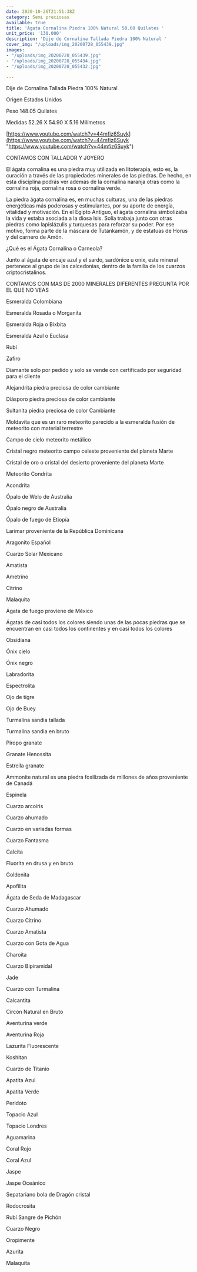 ```yaml
---
date: 2020-10-26T21:51:38Z
category: Semi preciosas
available: true
title: 'Agata Cornalina Piedra 100% Natural 50.60 Quilates '
unit_price: '130.000'
description: 'Dije de Cornalina Tallada Piedra 100% Natural '
cover_img: "/uploads/img_20200728_055439.jpg"
images:
- "/uploads/img_20200728_055439.jpg"
- "/uploads/img_20200728_055434.jpg"
- "/uploads/img_20200728_055432.jpg"

---
```

Dije de Cornalina Tallada Piedra 100% Natural 

Origen Estados Unidos

Peso 148.05 Quilates 

Medidas 52.26 X 54.90 X 5.16 Milímetros

[https://www.youtube.com/watch?v=44mfiz6Suyk](https://www.youtube.com/watch?v=44mfiz6Suyk "https://www.youtube.com/watch?v=44mfiz6Suyk")

CONTAMOS CON TALLADOR Y JOYERO

El ágata cornalina es una piedra muy utilizada en litoterapia, esto es, la curación a través de las propiedades minerales de las piedras. De hecho, en esta disciplina podrás ver además de la cornalina naranja otras como la cornalina roja, cornalina rosa o cornalina verde.

La piedra ágata cornalina es, en muchas culturas, una de las piedras energéticas más poderosas y estimulantes, por su aporte de energía, vitalidad y motivación. En el Egipto Antiguo, el ágata cornalina simbolizaba la vida y estaba asociada a la diosa Isis. Solía ​​trabaja junto con otras piedras como lapislázulis y turquesas para reforzar su poder. Por ese motivo, forma parte de la máscara de Tutankamón, y de estatuas de Horus y del carnero de Amón.

¿Qué es el Ágata Cornalina o Carneola?

Junto al ágata de encaje azul y el sardo, sardónice u onix, este mineral pertenece al grupo de las calcedonias, dentro de la familia de los cuarzos criptocristalinos.

CONTAMOS CON MAS DE 2000 MINERALES DIFERENTES PREGUNTA POR EL QUE NO VEAS

Esmeralda Colombiana 

Esmeralda Rosada o Morganita

Esmeralda Roja o Bixbita

Esmeralda Azul o Euclasa 

Rubí 

Zafiro 

Diamante solo por pedido y solo se vende con certificado por seguridad para el cliente

Alejandrita piedra preciosa de color cambiante 

Diásporo piedra preciosa de color cambiante 

Sultanita piedra preciosa de color Cambiante 

Moldavita que es un raro meteorito parecido a la esmeralda fusión de meteorito con material terrestre 

Campo de cielo meteorito metálico 

Cristal negro meteorito campo celeste proveniente del planeta Marte 

Cristal de oro o cristal del desierto proveniente del planeta Marte 

Meteorito Condrita 

Acondrita 

Ópalo de Welo de Australia 

Ópalo negro de Australia 

Ópalo de fuego de Etiopía 

Larimar proveniente de la República Dominicana 

Aragonito Español 

Cuarzo Solar Mexicano 

Amatista 

Ametrino 

Citrino 

Malaquita 

Ágata de fuego proviene de México 

Ágatas de casi todos los colores siendo unas de las pocas piedras que se encuentran en casi todos los continentes y en casi todos los colores 

Obsidiana 

Ónix cielo 

Ónix negro 

Labradorita 

Espectrolita

Ojo de tigre 

Ojo de Buey

Turmalina sandia tallada 

Turmalina sandia en bruto 

Piropo granate 

Granate Henossita

Estrella granate 

Ammonite natural es una piedra fosilizada de millones de años proveniente de Canadá 

Espinela 

Cuarzo arcoíris 

Cuarzo ahumado 

Cuarzo en variadas formas 

Cuarzo Fantasma 

Calcita 

Fluorita en drusa y en bruto 

Goldenita 

Apofilita 

Ágata de Seda de Madagascar 

Cuarzo Ahumado 

Cuarzo Citrino 

Cuarzo Amatista 

Cuarzo con Gota de Agua 

Charoita 

Cuarzo Bipiramidal 

Jade 

Cuarzo con Turmalina

Calcantita

Circón Natural en Bruto

Aventurina verde 

Aventurina Roja

Lazurita Fluorescente 

Koshitan

Cuarzo de Titanio

Apatita Azul 

Apatita Verde 

Peridoto

Topacio Azul 

Topacio Londres

Aguamarina 

Coral Rojo 

Coral Azul 

Jaspe 

Jaspe Oceánico 

Sepatariano bola de Dragón cristal 

Rodocrosita 

Rubí Sangre de Pichón 

Cuarzo Negro 

Oropimente 

Azurita 

Malaquita